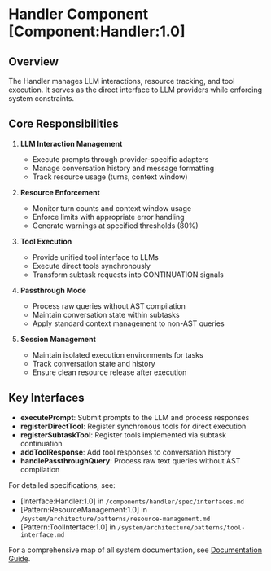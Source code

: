 # Handler Component [Component:Handler:1.0]

## Overview

The Handler manages LLM interactions, resource tracking, and tool execution. It serves as the direct interface to LLM providers while enforcing system constraints.

## Core Responsibilities

1. **LLM Interaction Management**
   - Execute prompts through provider-specific adapters
   - Manage conversation history and message formatting
   - Track resource usage (turns, context window)

2. **Resource Enforcement**
   - Monitor turn counts and context window usage
   - Enforce limits with appropriate error handling
   - Generate warnings at specified thresholds (80%)

3. **Tool Execution**
   - Provide unified tool interface to LLMs
   - Execute direct tools synchronously
   - Transform subtask requests into CONTINUATION signals

4. **Passthrough Mode**
   - Process raw queries without AST compilation
   - Maintain conversation state within subtasks
   - Apply standard context management to non-AST queries

5. **Session Management**
   - Maintain isolated execution environments for tasks
   - Track conversation state and history
   - Ensure clean resource release after execution

## Key Interfaces

- **executePrompt**: Submit prompts to the LLM and process responses
- **registerDirectTool**: Register synchronous tools for direct execution
- **registerSubtaskTool**: Register tools implemented via subtask continuation
- **addToolResponse**: Add tool responses to conversation history
- **handlePassthroughQuery**: Process raw text queries without AST compilation

For detailed specifications, see:
- [Interface:Handler:1.0] in `/components/handler/spec/interfaces.md`
- [Pattern:ResourceManagement:1.0] in `/system/architecture/patterns/resource-management.md`
- [Pattern:ToolInterface:1.0] in `/system/architecture/patterns/tool-interface.md`

For a comprehensive map of all system documentation, see [Documentation Guide](/system/docs-guide.md).
